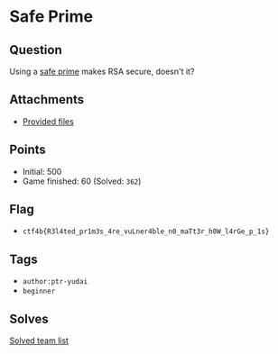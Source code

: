 # Safe Prime
## Question
Using a [safe prime](https://en.wikipedia.org/wiki/Safe_prime) makes RSA secure, doesn't it?

## Attachments
- [Provided files](files/)

## Points
- Initial: 500
- Game finished: 60 (Solved: `362`)

## Flag
- `ctf4b{R3l4ted_pr1m3s_4re_vuLner4ble_n0_maTt3r_h0W_l4rGe_p_1s}`

## Tags
- `author:ptr-yudai`
- `beginner`

## Solves
[Solved team list](./solves.md)